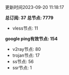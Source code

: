 更新时间2023-09-20 11:18:17

**总订阅: 37**
**总节点: 7779**
- vless节点: 11

**google ping有效节点: 154**
- v2ray节点: 80
- trojan节点: 17
- ss节点: 56
- ssr节点: 1
